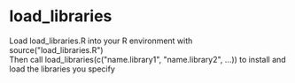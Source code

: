 # load_libraries
Load load_libraries.R into your R environment with source("load_libraries.R")<br>
Then call load_libraries(c("name.library1", "name.library2", ...)) to install and load the libraries you specify
